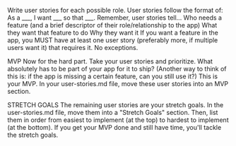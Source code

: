 Write user stories for each possible role. User stories follow the format of: As a ___, I want ___ so that ___. Remember, user stories tell...
Who needs a feature (and a brief descriptor of their role/relationship to the app)
What they want that feature to do
Why they want it
If you want a feature in the app, you MUST have at least one user story (preferably more, if multiple users want it) that requires it. No exceptions.



MVP
Now for the hard part. Take your user stories and prioritize.
What absolutely has to be part of your app for it to ship? (Another way to think of this is: if the app is missing a certain feature, can you still use it?) This is your MVP. In your user-stories.md file, move these user stories into an MVP section.



STRETCH GOALS
The remaining user stories are your stretch goals. In the user-stories.md file, move them into a "Stretch Goals" section. Then, list them in order from easiest to implement (at the top) to hardest to implement (at the bottom). If you get your MVP done and still have time, you'll tackle the stretch goals.





